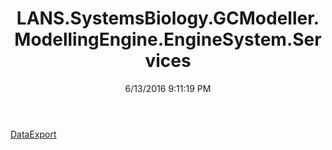 ﻿---
title: LANS.SystemsBiology.GCModeller.ModellingEngine.EngineSystem.Services
date: 6/13/2016 9:11:19 PM
---

[DataExport](T-LANS.SystemsBiology.GCModeller.ModellingEngine.EngineSystem.Services.DataExport.html)
